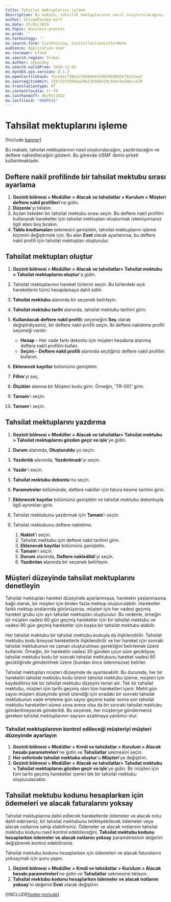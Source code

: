 ```yaml
---
title: Tahsilat mektuplarını işleme
description: Bu makale, tahsilat mektuplarının nasıl oluşturulacağını, yazdırılacağını ve deftere nakledileceğini gösterir.
author: ShivamPandey-msft
ms.date: 07/01/2019
ms.topic: business-process
ms.prod: ''
ms.technology: ''
ms.search.form: CustPosting, CustCollectionLetterNote
audience: Application User
ms.reviewer: kfend
ms.search.region: Global
ms.author: shpandey
ms.search.validFrom: 2018-12-01
ms.dyn365.ops.version: 8.1.3
ms.openlocfilehash: fbca4acf30e2c58d8bb615d659b883b574a12aa7
ms.sourcegitcommit: 52b7225350daa29b1263d8e29c54ac9e20bcca70
ms.translationtype: HT
ms.contentlocale: tr-TR
ms.lasthandoff: 06/03/2022
ms.locfileid: "8909141"
---
```

# <a name="process-collection-letters"></a>Tahsilat mektuplarını işleme

[!include [banner](../../includes/banner.md)]

Bu makale, tahsilat mektuplarının nasıl oluşturulacağını, yazdırılacağını ve deftere nakledileceğini gösterir. Bu görevde USMF demo şirketi kullanılmaktadır.

## <a name="set-up-a-collection-letter-sequence-on-the-posting-profile"></a>Deftere nakil profilinde bir tahsilat mektubu sırası ayarlama
1. **Gezinti bölmesi > Modüller > Alacak ve tahsilatlar > Kurulum > Müşteri deftere nakil profilleri**'ne gidin.
2. **Düzenle**'yi tıklatın.
3. Açılan listeden bir tahsilat mektubu sırası seçin. Bu deftere nakil profilini kullanarak hareketler için tahsilat mektupları oluşturmak istemiyorsanız ilgili alanı boş bırakın.  
4. **Tablo kısıtlamaları** sekmesini genişletin, tahsilat mektuplarını işleme biçimini değiştirmek için. Bu alan **Evet** olarak ayarlanırsa, bu deftere nakil profili için tahsilat mektupları oluşturulur.  

## <a name="create-collection-letters"></a>Tahsilat mektupları oluştur
1. **Gezinti bölmesi > Modüller > Alacak ve tahsilatlar> Tahsilat mektubu > Tahsilat mektuplarını oluştur**'a gidin.
2. Tahsilat mektuplarının hareket türlerini seçin. Bu türlerdeki açık hareketlerin tümü hesaplamaya dahil edilir.  
3. **Tahsilat mektubu** alanında bir seçenek belirleyin.
4. **Tahsilat mektubu tarihi** alanında, tahsilat mektubu tarihini girin.
5. **Kullanılacak deftere nakil profili:** seçeneğini **Seç** olarak değiştirdiyseniz, bir deftere nakil profili seçin. İki deftere nakletme profili seçeneği vardır:   

   - **Hesap** – Her vade farkı dekontu için müşteri hesabına atanmış deftere nakil profilini kullan.   
   - **Seçim** – **Deftere nakil profili** alanında seçtiğiniz deftere nakil profilini kullanın.  

6. **Eklenecek kayıtlar** bölümünü genişletin.
7. **Filtre**'yi seç.
8. **Ölçütler** alanına bir Müşteri kodu girin. Örneğin, 'TR-001' girin.
9. **Tamam**'ı seçin.
10. **Tamam**'ı seçin.

## <a name="print-collection-letters"></a>Tahsilat mektuplarını yazdırma
1. **Gezinti bölmesi > Modüller > Alacak ve tahsilatlar> Tahsilat mektubu > Tahsilat mektuplarını gözden geçir ve işle**'ye gidin.
2. **Durum** alanında, **Oluşturuldu** yu seçin.
3. **Yazdırıldı** alanında, **Yazdırılmadı**'yı seçin.
4. **Yazdır**'ı seçin.
5. **Tahsilat mektubu dekontu**'nu seçin.
6. **Parametreler** bölümünde, deftere nakiller için fatura kesme tarihini girin.
7. **Eklenecek kayıtlar** bölümünü genişletin ve tahsilat mektubu dekontuyla ilgili ayrıntıları girin.
8. Tahsilat mektubunu yazdırmak için **Tamam**'ı seçin.
9. Tahsilat mektubunu deftere nakletme.

    1. **Naklet**'i seçin.
    1. Tahsilat mektubu için deftere nakil tarihini girin.
    1. **Eklenecek kayıtlar** bölümünü genişletin.
    1. **Tamam**'ı seçin.
    1. **Durum** alanında, **Deftere nakledildi**'yi seçin.
    1. **Yazdırılan** alanında bir seçenek belirleyin.

## <a name="control-collection-letters-at-the-customer-level"></a>Müşteri düzeyinde tahsilat mektuplarını denetleyin
Tahsilat mektupları hareket düzeyinde ayarlanmışsa, hareketin yaşlanmasına bağlı olarak, bir müşteri için birden fazla mektup oluşturulabilir. Hareketler farklı mektup sıralarında görünüyorsa, müşteri için her vadesi geçmiş hareket grubu için ayrı tahsilat mektupları oluşturulur. Bu nedenle, örneğin bir müşteri vadesi 60 gün geçmiş hareketler için bir tahsilat mektubu ve vadesi 90 gün geçmiş hareketler için başka bir tahsilat mektubu alabilir. 

Her tahsilat mektubu bir tahsilat mektubu koduyla da ilişkilendirilir. Tahsilat mektubu kodu bireysel hareketlerle ilişkilendirilir ve her hareket için sonraki tahsilat mektubunun ne zaman oluşturulması gerektiğini belirlemek üzere kullanılır. Örneğin, bir hareketin vadesi 30 günden uzun süre geciktiyse, tahsilat mektubu kodu bir sonraki tahsilat mektubunu hareket vadesi 60 geciktiğinde gönderilmek üzere (bundan önce ödenmezse) belirler. 

Tahsilat mektupları müşteri düzeyinde de ayarlanabilir. Bu durumda, her bir hareketin tahsilat mektubu kodu izlenir tahsilat mektubu işleme, müşteri için kaydedilmiş tek bir tahsilat mektubu düzeyini temel alır. Tek bir tahsilat mektubu, müşteri için tarihi geçmiş olan tüm hareketleri içerir. Mehil gün sayısı müşteri düzeyinde şimdi izlendiği için sıradaki bir sonraki tahsilat mektubunun vade erteleme gün sayısı geçene kadar sonra son tahsilat mektubu hareketleri süresi sona erene olsa da bir sonraki tahsilat mektubu gönderilmeyecek gönderildi. Bu seçenek, her müşteriye göndermeniz gereken tahsilat mektuplarının sayısını azaltmaya yardımcı olur.

### <a name="set-up-the-customer-to-control-collection-letters-at-the-customer-level"></a>Tahsilat mektuplarının kontrol edileceği müşteriyi müşteri düzeyinde ayarlayın
1.  **Gezinti bölmesi > Modüller > Kredi ve tahsilatlar > Kurulum > Alacak hesabı parametreleri**'ne gidin ve **Tahsilatlar** sekmesini seçin. 
2.  **Her seferinde tahsilat mektubu oluştur**'u **Müşteri**'ye değiştirin. 
3.  **Gezinti bölmesi > Modüller > Alacak ve tahsilatlar> Tahsilat mektubu > Tahsilat mektuplarını gözden geçir ve işle**'ye gidin. Bir müşteri için tüm tarihi geçmiş hareketler içeren tek bir tahsilat mektubu oluşturulacaktır.

## <a name="ignore-payments-and-credit-memos-when-calculating-the-collection-letter-code"></a>Tahsilat mektubu kodunu hesaplarken için ödemeleri ve alacak faturalarını yoksay
Tahsilat mektuplarına dahil edilecek hareketlerde ödemeler ve alacak notu dahil ederseniz, bir tahsilat mektubunu tetikleyebilecek ödemeler veya alacak notlarına sahip olabilirsiniz. Ödemeler ve alacak notlarının tahsilat mektubu kodunu nasıl kontrol edebileceğini, **Tahsilat mektubu kodunu hesaplarken ödemeler ve alacak notlarını yoksay** parametresinin değerini değiştirerek kontrol edebilirsiniz. 

Tahsilat mektubu kodunu hesaplarken için ödemeleri ve alacak faturalarını yoksaymak için şunu yapın.

1. **Gezinti bölmesi > Modüller > Kredi ve tahsilatlar > Kurulum > Alacak hesabı parametreleri**'ne gidin ve **Tahsilatlar** sekmesine tıklayın. 
2. **Tahsilat mektubu kodunu hesaplarken ödemeler ve alacak notlarını yoksay**'ın değerini **Evet** olarak değiştirin.


[!INCLUDE[footer-include](../../../includes/footer-banner.md)]
